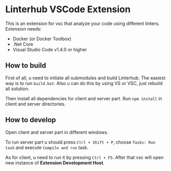 # Linterhub VSCode Extension
This is an extension for vsc that analyze your code using different linters.
Extension needs:
* Docker (or Docker Toolbox)
* .Net Core
* Visual Studio Code v1.4.0 or higher

## How to build
First of all, u need to initiate all submodules and build Linterhub. The easiest way is to run `build.bat`. Also u can do this by using VS or VSC, just rebuild all solution.

Then install all dependencies for client and server part. Run `npm install` in client and server directories.

## How to develop
Open client and server part in different windows.

To run server part u should press `Ctrl + Shift + P`, choose `Tasks: Run task` and execute `Compile and run` task.

As for client, u need to run it by pressing `Ctrl + F5`. After that vsc will open new instance of **Extension Development Host**.
